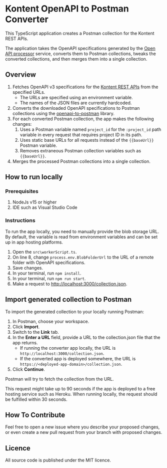 # Kontent OpenAPI to Postman Converter

This TypeScript application creates a Postman collection for the Kontent REST APIs.

The application takes the OpenAPI specifications generated by the [Open API processor](https://github.com/KenticoDocs/kontent-docs-open-api-processor) service, converts them to Postman collections, tweaks the converted collections, and then merges them into a single collection.

## Overview

1. Fetches OpenAPI v3 specifications for the [Kontent REST APIs](https://docs.kontent.ai/reference/kentico-kontent-apis-overview) from the specified URLs.
    * The URLs are specified using an environment variable.
    * The names of the JSON files are currently hardcoded.
1. Converts the downloaded OpenAPI specifications to Postman collections using the [openapi-to-postman](https://github.com/postmanlabs/openapi-to-postman) library.
1. For each converted Postman collection, the app makes the following changes:
    1. Uses a Postman variable named `project_id` for the `:project_id` path variable in every request that requires project ID in its path.
    1. Uses static base URLs for all requests instead of the `{{baseUrl}}` Postman variable.
    1. Removes extraneous Postman collection variables such as `{{baseUrl}}`.
1. Merges the processed Postman collections into a single collection.

## How to run locally

### Prerequisites

1. NodeJs v15 or higher
2. IDE such as Visual Studio Code

### Instructions

To run the app locally, you need to manually provide the blob storage URL. By default, the variable is read from environment variables and can be set up in app hosting platforms.

1. Open the `src\workerScript.ts`.
2. On line 8, change `process.env.BlobFolderUrl` to the URL of a remote folder with OpenAPI specifications.
3. Save changes.
4. In your terminal, run `npm install`.
5. In your terminal, run `npm run start`.
6. Make a request to <http://localhost:3000/collection.json>.

## Import generated collection to Postman

To import the generated collection to your locally running Postman:

1. In Postman, choose your workspace.
2. Click **Import**.
3. Switch to the **Link** tab.
4. In the **Enter a URL** field, provide a URL to the collection.json file that the app returns.
   * If running the converter app locally, the URL is `http://localhost:3000/collection.json`.
   * If the converted app is deployed somewhere, the URL is `https://<deployed-app-domain>/collection.json`.
5. Click **Continue**.

Postman will try to fetch the collection from the URL.

This request might take up to 90 seconds if the app is deployed to a free hosting service such as Heroku. When running locally, the request should be fulfilled within 30 seconds.

## How To Contribute

Feel free to open a new issue where you describe your proposed changes, or even create a new pull request from your branch with proposed changes.

## Licence

All source code is published under the MIT licence.
